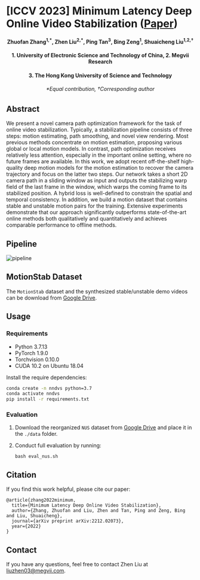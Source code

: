 # [ICCV 2023] Minimum Latency Deep Online Video Stabilization ([Paper](https://arxiv.org/pdf/2212.02073.pdf))

<h4 align="center">Zhuofan Zhang<sup>1,*</sup>, Zhen Liu<sup>2,*</sup>,  Ping Tan<sup>3</sup>,  Bing Zeng<sup>1</sup>,  Shuaicheng Liu<sup>1,2,†</sup></center>
<h4 align="center">1. University of Electronic Science and Technology of China,  2. Megvii Research</center>
<h4 align="center">3. The Hong Kong University of Science and Technology</center>
<h6 align="center">*Equal contribution,  †Corresponding author</center>


## Abstract

We present a novel camera path optimization framework for the task of online video stabilization. Typically, a stabilization pipeline consists of three steps: motion estimating, path smoothing, and novel view rendering. Most previous methods concentrate on motion estimation, proposing various global or local motion models. In contrast, path optimization receives relatively less attention, especially in the important online setting, where no future frames are available. In this work, we adopt recent off-the-shelf high-quality deep motion models for the motion estimation to recover the camera trajectory and focus on the latter two steps. Our network takes a short 2D camera path in a sliding window as input and outputs the stabilizing warp field of the last frame in the window, which warps the coming frame to its stabilized position. A hybrid loss is well-defined to constrain the spatial and temporal consistency. In addition, we build a motion dataset that contains stable and unstable motion pairs for the training. Extensive experiments demonstrate that our approach significantly outperforms state-of-the-art online methods both qualitatively and quantitatively and achieves comparable performance to offline methods.

## Pipeline

![pipeline](https://github.com/liuzhen03/NNDVS/assets/18542006/d8753a30-4aa1-4bb9-92aa-fc003a658578)

## MotionStab Dataset

The `MotionStab` dataset and the synthesized stable/unstable demo videos can be download from [Google Drive](https://drive.google.com/drive/folders/1zKK6Ffp8TKbMptx4kyCuHNPr3JBQND5R?usp=drive_link).

## Usage

### Requirements

* Python 3.7.13
* PyTorch 1.9.0
* Torchvision 0.10.0
* CUDA 10.2 on Ubuntu 18.04

Install the require dependencies:

```bash
conda create -n nndvs python=3.7
conda activate nndvs
pip install -r requirements.txt
```

### Evaluation

1. Download the reorganized `NUS` dataset from [Google Drive](https://drive.google.com/drive/folders/1Pm-6G5-Lrm9SGdjDcRYHoqDUdvn58PfI?usp=drive_link) and place it in the `./data` folder.

2. Conduct full evaluation by running:

   ```
   bash eval_nus.sh
   ```

## Citation

If you find this work helpful, please cite our paper:

```
@article{zhang2022minimum,
  title={Minimum Latency Deep Online Video Stabilization},
  author={Zhang, Zhuofan and Liu, Zhen and Tan, Ping and Zeng, Bing and Liu, Shuaicheng},
  journal={arXiv preprint arXiv:2212.02073},
  year={2022}
}
```

## Contact

If you have any questions, feel free to contact Zhen Liu at liuzhen03@megvii.com.
